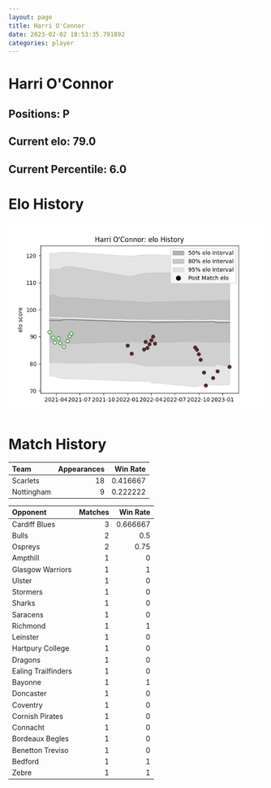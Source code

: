 ```yaml
---  
layout: page  
title: Harri O'Connor  
date: 2023-02-02 18:53:35.791892  
categories: player  
---
```

# Harri O'Connor

## Positions: P

## Current elo: 79.0

## Current Percentile: 6.0

# Elo History


![elo history](history_HarriO'Connor.png)
# Match History


| Team       |   Appearances |   Win Rate |
|:-----------|--------------:|-----------:|
| Scarlets   |            18 |   0.416667 |
| Nottingham |             9 |   0.222222 |

| Opponent            |   Matches |   Win Rate |
|:--------------------|----------:|-----------:|
| Cardiff Blues       |         3 |   0.666667 |
| Bulls               |         2 |   0.5      |
| Ospreys             |         2 |   0.75     |
| Ampthill            |         1 |   0        |
| Glasgow Warriors    |         1 |   1        |
| Ulster              |         1 |   0        |
| Stormers            |         1 |   0        |
| Sharks              |         1 |   0        |
| Saracens            |         1 |   0        |
| Richmond            |         1 |   1        |
| Leinster            |         1 |   0        |
| Hartpury College    |         1 |   0        |
| Dragons             |         1 |   0        |
| Ealing Trailfinders |         1 |   0        |
| Bayonne             |         1 |   1        |
| Doncaster           |         1 |   0        |
| Coventry            |         1 |   0        |
| Cornish Pirates     |         1 |   0        |
| Connacht            |         1 |   0        |
| Bordeaux Begles     |         1 |   0        |
| Benetton Treviso    |         1 |   0        |
| Bedford             |         1 |   1        |
| Zebre               |         1 |   1        |